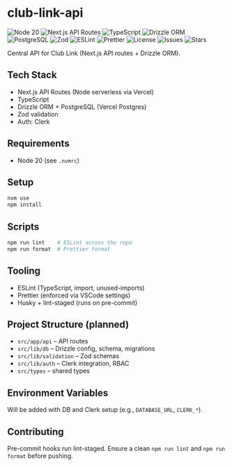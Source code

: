 # club-link-api

![Node 20](https://img.shields.io/badge/node-20.x-43853d?logo=node.js&logoColor=white)
![Next.js API Routes](https://img.shields.io/badge/Next.js-API_Routes-black?logo=next.js)
![TypeScript](https://img.shields.io/badge/TypeScript-5.x-3178C6?logo=typescript&logoColor=white)
![Drizzle ORM](https://img.shields.io/badge/Drizzle-ORM-00D4FF)
![PostgreSQL](https://img.shields.io/badge/PostgreSQL-Vercel_Postgres-4169E1?logo=postgresql&logoColor=white)
![Zod](https://img.shields.io/badge/Zod-Validation-0b7285)
![ESLint](https://img.shields.io/badge/ESLint-configured-4B32C3?logo=eslint&logoColor=white)
![Prettier](https://img.shields.io/badge/Prettier-configured-ff69b4?logo=prettier&logoColor=white)
![License](https://img.shields.io/badge/license-ISC-blue)
![Issues](https://img.shields.io/github/issues/hannahborel/club-link-api)
![Stars](https://img.shields.io/github/stars/hannahborel/club-link-api?style=social)

Central API for Club Link (Next.js API routes + Drizzle ORM).

## Tech Stack

- Next.js API Routes (Node serverless via Vercel)
- TypeScript
- Drizzle ORM + PostgreSQL (Vercel Postgres)
- Zod validation
- Auth: Clerk

## Requirements

- Node 20 (see `.nvmrc`)

## Setup

```bash
nvm use
npm install
```

## Scripts

```bash
npm run lint    # ESLint across the repo
npm run format  # Prettier format
```

## Tooling

- ESLint (TypeScript, import, unused-imports)
- Prettier (enforced via VSCode settings)
- Husky + lint-staged (runs on pre-commit)

## Project Structure (planned)

- `src/app/api` – API routes
- `src/lib/db` – Drizzle config, schema, migrations
- `src/lib/validation` – Zod schemas
- `src/lib/auth` – Clerk integration, RBAC
- `src/types` – shared types

## Environment Variables

Will be added with DB and Clerk setup (e.g., `DATABASE_URL`, `CLERK_*`).

## Contributing

Pre-commit hooks run lint-staged. Ensure a clean `npm run lint` and `npm run format` before pushing.
